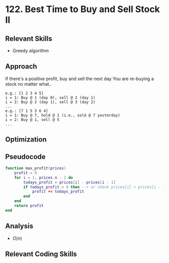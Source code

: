 # 122. Best Time to Buy and Sell Stock II

## Relevant Skills

- Greedy algorithm

## Approach

If there's a positive profit, buy and sell the next day
You are re-buying a stock no matter what..

```
e.g.: [1 2 3 4 5]
i = 1: Buy @ 1 (day 0), sell @ 2 (day 1)
i = 2: Buy @ 2 (day 1), sell @ 3 (day 2)
...
e.g.: [7 1 5 3 6 4]
i = 1: Buy @ 7, hold @ 1 (i.e., sold @ 7 yesterday)
i = 2: Buy @ 1, sell @ 5
...
```

## Optimization

## Pseudocode

```lua
function max_profit(prices)
    profit = 0
    for i = 1, prices.n - 1 do
        todays_profit = prices[i] - prices[i - 1]
        if todays_profit > 0 then --> or check prices[i] > prices[i - 1]
            profit += todays_profit
        end
    end
    return profit
end
```

## Analysis

- $O(n)$

## Relevant Coding Skills

